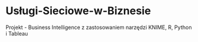 # Usługi-Sieciowe-w-Biznesie
Projekt - Business Intelligence z zastosowaniem narzędzi KNIME, R, Python i Tableau
